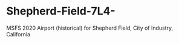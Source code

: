 # Shepherd-Field-7L4-
MSFS 2020 Airport (historical) for Shepherd Field, City of Industry, California
